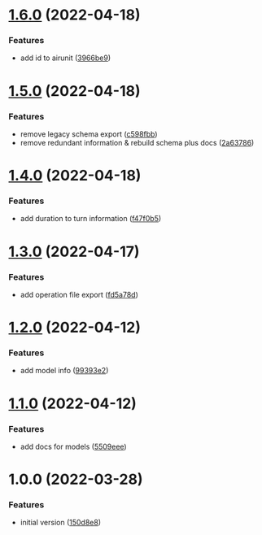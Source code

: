 # [1.6.0](https://github.com/flying-dice/war-room-models/compare/v1.5.0...v1.6.0) (2022-04-18)


### Features

* add id to airunit ([3966be9](https://github.com/flying-dice/war-room-models/commit/3966be9ec9a61d56073abb34e9fdcda321b4c6e9))

# [1.5.0](https://github.com/flying-dice/war-room-models/compare/v1.4.0...v1.5.0) (2022-04-18)


### Features

* remove legacy schema export ([c598fbb](https://github.com/flying-dice/war-room-models/commit/c598fbbfc81a469ab6d03b197a7c205db28c07eb))
* remove redundant information & rebuild schema plus docs ([2a63786](https://github.com/flying-dice/war-room-models/commit/2a637862127d2fb9a40506e5a8438d3a1c4cfeab))

# [1.4.0](https://github.com/flying-dice/war-room-models/compare/v1.3.0...v1.4.0) (2022-04-18)


### Features

* add duration to turn information ([f47f0b5](https://github.com/flying-dice/war-room-models/commit/f47f0b55ecf615cc80fbab02a86b98f74328fec5))

# [1.3.0](https://github.com/flying-dice/war-room-models/compare/v1.2.0...v1.3.0) (2022-04-17)


### Features

* add operation file export ([fd5a78d](https://github.com/flying-dice/war-room-models/commit/fd5a78db13092b6744667c0439dabfc0d0fc567b))

# [1.2.0](https://github.com/flying-dice/war-room-models/compare/v1.1.0...v1.2.0) (2022-04-12)


### Features

* add model info ([99393e2](https://github.com/flying-dice/war-room-models/commit/99393e272889dccacf61fd694070341c03ae6f9d))

# [1.1.0](https://github.com/flying-dice/war-room-models/compare/v1.0.0...v1.1.0) (2022-04-12)


### Features

* add docs for models ([5509eee](https://github.com/flying-dice/war-room-models/commit/5509eeeea9e508fcefb432139cbf49a23348668b))

# 1.0.0 (2022-03-28)


### Features

* initial version ([150d8e8](https://github.com/flying-dice/war-room-models/commit/150d8e8e81661bbf795638d542c4ca3deec8c1c8))
